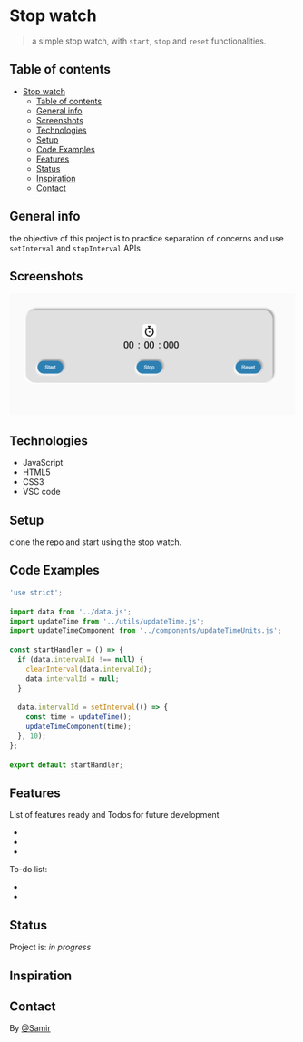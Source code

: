 # Stop watch

> a simple stop watch, with `start`, `stop` and `reset` functionalities.

## Table of contents

- [Stop watch](#stop-watch)
  - [Table of contents](#table-of-contents)
  - [General info](#general-info)
  - [Screenshots](#screenshots)
  - [Technologies](#technologies)
  - [Setup](#setup)
  - [Code Examples](#code-examples)
  - [Features](#features)
  - [Status](#status)
  - [Inspiration](#inspiration)
  - [Contact](#contact)

## General info

the objective of this project is to practice separation of concerns and use `setInterval` and `stopInterval` APIs

## Screenshots

![Example screenshot](./assets/screen-shot.png)

## Technologies

- JavaScript
- HTML5
- CSS3
- VSC code

## Setup

clone the repo and start using the stop watch.

## Code Examples

```js
'use strict';

import data from '../data.js';
import updateTime from '../utils/updateTime.js';
import updateTimeComponent from '../components/updateTimeUnits.js';

const startHandler = () => {
  if (data.intervalId !== null) {
    clearInterval(data.intervalId);
    data.intervalId = null;
  }

  data.intervalId = setInterval(() => {
    const time = updateTime();
    updateTimeComponent(time);
  }, 10);
};

export default startHandler;
```

## Features

List of features ready and Todos for future development

-
-
-

To-do list:

-
-

## Status

Project is: _in progress_

## Inspiration

## Contact

By [@Samir](https://github.com/samirm00)
